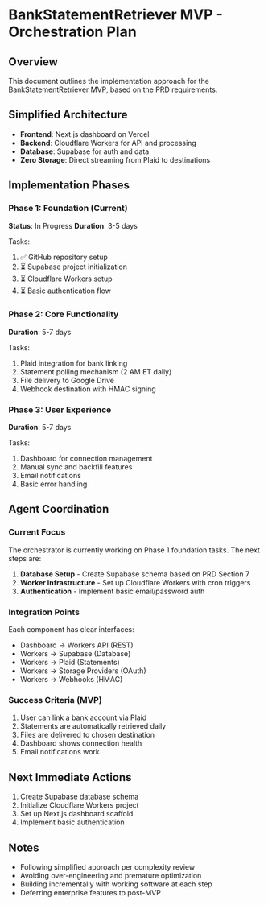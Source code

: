 # BankStatementRetriever MVP - Orchestration Plan

## Overview

This document outlines the implementation approach for the BankStatementRetriever MVP, based on the PRD requirements.

## Simplified Architecture

- **Frontend**: Next.js dashboard on Vercel
- **Backend**: Cloudflare Workers for API and processing
- **Database**: Supabase for auth and data
- **Zero Storage**: Direct streaming from Plaid to destinations

## Implementation Phases

### Phase 1: Foundation (Current)

**Status**: In Progress
**Duration**: 3-5 days

Tasks:

1. ✅ GitHub repository setup
2. ⏳ Supabase project initialization
3. ⏳ Cloudflare Workers setup
4. ⏳ Basic authentication flow

### Phase 2: Core Functionality

**Duration**: 5-7 days

Tasks:

1. Plaid integration for bank linking
2. Statement polling mechanism (2 AM ET daily)
3. File delivery to Google Drive
4. Webhook destination with HMAC signing

### Phase 3: User Experience

**Duration**: 5-7 days

Tasks:

1. Dashboard for connection management
2. Manual sync and backfill features
3. Email notifications
4. Basic error handling

## Agent Coordination

### Current Focus

The orchestrator is currently working on Phase 1 foundation tasks. The next steps are:

1. **Database Setup** - Create Supabase schema based on PRD Section 7
2. **Worker Infrastructure** - Set up Cloudflare Workers with cron triggers
3. **Authentication** - Implement basic email/password auth

### Integration Points

Each component has clear interfaces:

- Dashboard → Workers API (REST)
- Workers → Supabase (Database)
- Workers → Plaid (Statements)
- Workers → Storage Providers (OAuth)
- Workers → Webhooks (HMAC)

### Success Criteria (MVP)

1. User can link a bank account via Plaid
2. Statements are automatically retrieved daily
3. Files are delivered to chosen destination
4. Dashboard shows connection health
5. Email notifications work

## Next Immediate Actions

1. Create Supabase database schema
2. Initialize Cloudflare Workers project
3. Set up Next.js dashboard scaffold
4. Implement basic authentication

## Notes

- Following simplified approach per complexity review
- Avoiding over-engineering and premature optimization
- Building incrementally with working software at each step
- Deferring enterprise features to post-MVP
